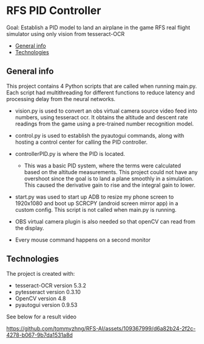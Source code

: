 # RFS PID Controller
Goal: Establish a PID model to land an airplane in the game RFS real flight simulator using only vision from tesseract-OCR
* [General info](#general-info)
* [Technologies](#technologies)

## General info
This project contains 4 Python scripts that are called when running main.py. Each script had multithreading for different functions to reduce latency and processing delay from the neural networks. 

- vision.py is used to convert an obs virtual camera source video feed into numbers, using tesseract ocr. It obtains the altitude and descent rate readings from the game using a pre-trained number recognition model. 
- control.py is used to establish the pyautogui commands, along with hosting a control center for calling the PID controller.
- controllerPID.py is where the PID is located.
  - This was a basic PID system, where the terms were calculated based on the altitude measurements. This project could not have any overshoot since the goal is to land a plane smoothly in a simulation. This caused the derivative gain to rise and the integral gain to lower.
 
- start.py was used to start up ADB to resize my phone screen to 1920x1080 and boot up SCRCPY (android screen mirror app) in a custom config. This script is not called when main.py is running.
- OBS virtual camera plugin is also needed so that openCV can read from the display.
- Every mouse command happens on a second monitor
  
## Technologies
The project is created with:
* tesseract-OCR version 5.3.2
* pytesseract version 0.3.10
* OpenCV version 4.8
* pyautogui version 0.9.53

See below for a result video

https://github.com/tommyzhng/RFS-AI/assets/109367999/d6a82b24-2f2c-4278-b067-9b7da1531a8d

